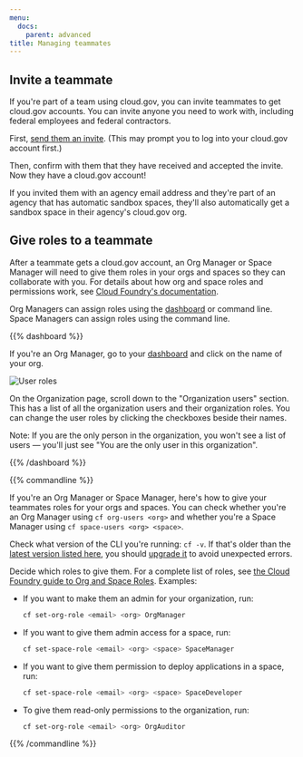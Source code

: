 ```yaml
---
menu:
  docs:
    parent: advanced
title: Managing teammates
---
```


## Invite a teammate

If you're part of a team using cloud.gov, you can invite teammates to get cloud.gov accounts. You can invite anyone you need to work with, including federal employees and federal contractors.

First, [send them an invite](https://account.fr.cloud.gov/invite). (This may prompt you to log into your cloud.gov account first.)

Then, confirm with them that they have received and accepted the invite. Now they have a cloud.gov account!

If you invited them with an agency email address and they're part of an agency that has automatic sandbox spaces, they'll also automatically get a sandbox space in their agency's cloud.gov org.

## Give roles to a teammate

After a teammate gets a cloud.gov account, an Org Manager or Space Manager will need to give them roles in your orgs and spaces so they can collaborate with you. For details about how org and space roles and permissions work, see [Cloud Foundry's documentation](http://docs.cloudfoundry.org/concepts/roles.html#roles).

Org Managers can assign roles using the [dashboard](https://dashboard.fr.cloud.gov/) or command line. Space Managers can assign roles using the command line.

{{% dashboard %}}

If you're an Org Manager, go to your [dashboard](https://dashboard.fr.cloud.gov/) and click on the name of your org.

![User roles](/img/user-role-management.png)

On the Organization page, scroll down to the "Organization users" section. This has a list of all the organization users and their organization roles. You can change the user roles by clicking the checkboxes beside their names.

Note: If you are the only person in the organization, you won't see a list of users — you'll just see "You are the only user in this organization".

{{% /dashboard %}}

{{% commandline %}}

If you're an Org Manager or Space Manager, here's how to give your teammates roles for your orgs and spaces. You can check whether you're an Org Manager using `cf org-users <org>` and whether you're a Space Manager using `cf space-users <org> <space>`.

Check what version of the CLI you're running: `cf -v`. If that's older than the [latest version listed here](https://github.com/cloudfoundry/cli/releases), you should [upgrade it](https://docs.cloudfoundry.org/devguide/installcf/install-go-cli.html) to avoid unexpected errors.

Decide which roles to give them. For a complete list of roles, see [the Cloud Foundry guide to Org and Space Roles](https://docs.cloudfoundry.org/adminguide/cli-user-management.html#orgs-spaces). Examples:

* If you want to make them an admin for your organization, run:

    ```bash
    cf set-org-role <email> <org> OrgManager
    ```
* If you want to give them admin access for a space, run:

    ```bash
    cf set-space-role <email> <org> <space> SpaceManager
    ```
* If you want to give them permission to deploy applications in a space, run:

    ```bash
    cf set-space-role <email> <org> <space> SpaceDeveloper
    ```
* To give them read-only permissions to the organization, run:

    ```bash
    cf set-org-role <email> <org> OrgAuditor
    ```
{{% /commandline %}}
